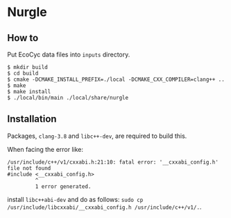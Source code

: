# Nurgle

## How to

Put EcoCyc data files into `inputs` directory.

```
$ mkdir build
$ cd build
$ cmake -DCMAKE_INSTALL_PREFIX=./local -DCMAKE_CXX_COMPILER=clang++ ..
$ make
$ make install
$ ./local/bin/main ./local/share/nurgle
```

## Installation

Packages, `clang-3.8` and `libc++-dev`, are required to build this.

When facing the error like:

```
/usr/include/c++/v1/cxxabi.h:21:10: fatal error: '__cxxabi_config.h' file not found
#include <__cxxabi_config.h>
         ^
         1 error generated.
```

install `libc++abi-dev` and do as follows: `sudo cp /usr/include/libcxxabi/__cxxabi_config.h /usr/include/c++/v1/.`.
